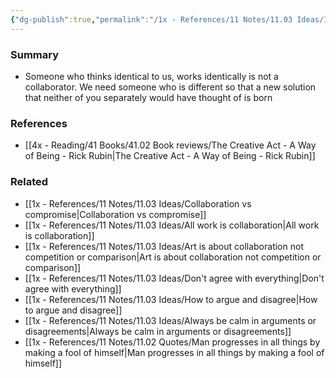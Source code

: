 ```yaml
---
{"dg-publish":true,"permalink":"/1x - References/11 Notes/11.03 Ideas/If you always agree with a collaborator one of you is unnecessary/","title":"If you always agree with a collaborator one of you is unnecessary","noteIcon":"","created":"2023-03-26T21:50:37.000+03:00","updated":"2024-02-14T20:18:29.643+03:00"}
---
```



### Summary
- Someone who thinks identical to us, works identically is not a collaborator. We need someone who is different so that a new solution that neither of you separately would have thought of is born

### References
- [[4x - Reading/41 Books/41.02 Book reviews/The Creative Act - A Way of Being - Rick Rubin\|The Creative Act - A Way of Being - Rick Rubin]]

### Related
- [[1x - References/11 Notes/11.03 Ideas/Collaboration vs compromise\|Collaboration vs compromise]]
- [[1x - References/11 Notes/11.03 Ideas/All work is collaboration\|All work is collaboration]]
- [[1x - References/11 Notes/11.03 Ideas/Art is about collaboration not competition or comparison\|Art is about collaboration not competition or comparison]]
- [[1x - References/11 Notes/11.03 Ideas/Don't agree with everything\|Don't agree with everything]]
- [[1x - References/11 Notes/11.03 Ideas/How to argue and disagree\|How to argue and disagree]]
- [[1x - References/11 Notes/11.03 Ideas/Always be calm in arguments or disagreements\|Always be calm in arguments or disagreements]]
- [[1x - References/11 Notes/11.02 Quotes/Man progresses in all things by making a fool of himself\|Man progresses in all things by making a fool of himself]]